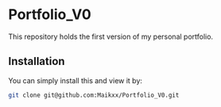 # Portfolio_V0
This repository holds the first version of my personal portfolio.

## Installation
You can simply install this and view it by:
```bash
git clone git@github.com:Maikxx/Portfolio_V0.git
```
